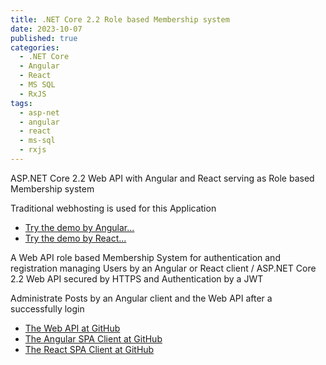 ```yaml
---
title: .NET Core 2.2 Role based Membership system
date: 2023-10-07
published: true
categories:
  - .NET Core
  - Angular
  - React
  - MS SQL
  - RxJS
tags:
  - asp-net
  - angular
  - react
  - ms-sql
  - rxjs
---
```



ASP.NET Core 2.2 Web API with Angular and React serving as Role based Membership system

Traditional webhosting is used for this Application

<ul>
<li>
<a href="https://users.angular.core.persteenolsen.com" target="_blank" title="Membership system">Try the demo by Angular...</a>
</li>
<li>
<a href="https://users.client.core.persteenolsen.com" target="_blank" title="Membership system">Try the demo by React...</a>
</li>
</ul>

<p>A Web API role based Membership System for authentication and registration managing Users by an Angular or React client / ASP.NET Core 2.2 Web API secured by HTTPS and Authentication by a JWT</p>

<p>Administrate Posts by an Angular client and the Web API after a successfully login</p>

<ul>
<li>
<a href="https://github.com/persteenolsen/web-api-core" target="_blank">The Web API at GitHub</a>
</li>
<li>
<a href="https://github.com/persteenolsen/web-client-angular" target="_blank">The Angular SPA Client at GitHub</a>
</li>
<li>
<a href="https://github.com/persteenolsen/web-client-react" target="_blank">The React SPA Client at GitHub</a>
</li>
</ul>

